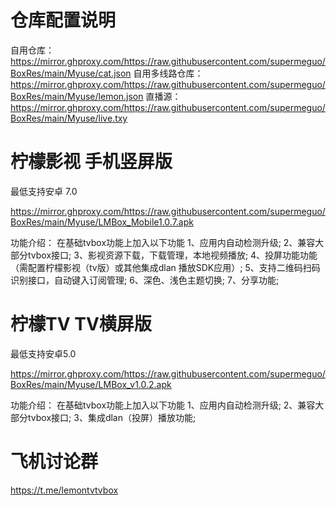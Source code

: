 # 仓库配置说明

自用仓库：https://mirror.ghproxy.com/https://raw.githubusercontent.com/supermeguo/BoxRes/main/Myuse/cat.json
自用多线路仓库：https://mirror.ghproxy.com/https://raw.githubusercontent.com/supermeguo/BoxRes/main/Myuse/lemon.json 
直播源：https://mirror.ghproxy.com/https://raw.githubusercontent.com/supermeguo/BoxRes/main/Myuse/live.txy

# 柠檬影视 手机竖屏版
最低支持安卓 7.0

https://mirror.ghproxy.com/https://raw.githubusercontent.com/supermeguo/BoxRes/main/Myuse/LMBox_Mobile1.0.7.apk

功能介绍：
在基础tvbox功能上加入以下功能
1、应用内自动检测升级;
2、兼容大部分tvbox接口;
3、影视资源下载，下载管理，本地视频播放;
4、投屏功能功能（需配置柠檬影视（tv版）或其他集成dlan 播放SDK应用）;
5、支持二维码扫码识别接口，自动键入订阅管理;
6、深色、浅色主题切换;
7、分享功能;

# 柠檬TV  TV横屏版
最低支持安卓5.0

https://mirror.ghproxy.com/https://raw.githubusercontent.com/supermeguo/BoxRes/main/Myuse/LMBox_v1.0.2.apk

功能介绍：
在基础tvbox功能上加入以下功能
1、应用内自动检测升级;
2、兼容大部分tvbox接口;
3、集成dlan（投屏）播放功能;

# 飞机讨论群  
https://t.me/lemontvtvbox
